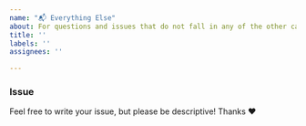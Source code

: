 ```yaml
---
name: "📬 Everything Else"
about: For questions and issues that do not fall in any of the other categories.
title: ''
labels: ''
assignees: ''

---
```

### Issue

Feel free to write your issue, but please be descriptive! Thanks ❤️
